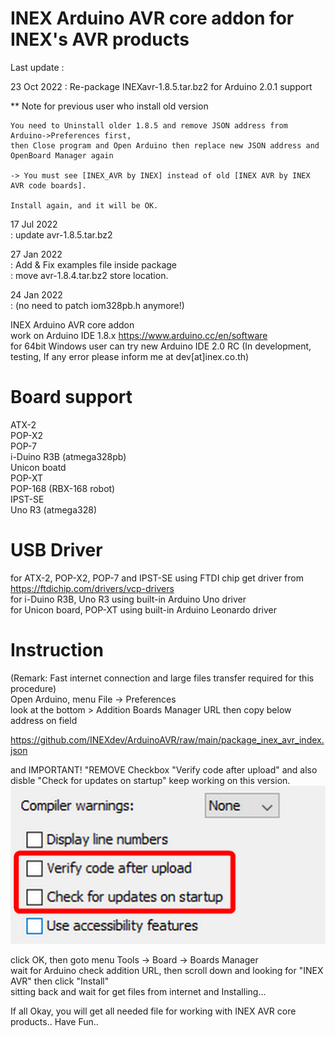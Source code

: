 # INEX Arduino AVR core addon for INEX's AVR products

Last update :

23 Oct 2022
 : Re-package INEXavr-1.8.5.tar.bz2 for Arduino 2.0.1 support
 
 ** Note for previous user who install old version
 
    You need to Uninstall older 1.8.5 and remove JSON address from Arduino->Preferences first,
    then Close program and Open Arduino then replace new JSON address and OpenBoard Manager again
    
    -> You must see [INEX_AVR by INEX] instead of old [INEX AVR by INEX AVR code boards].
    
    Install again, and it will be OK.
    

17 Jul 2022  
 : update avr-1.8.5.tar.bz2

27 Jan 2022  
 : Add & Fix examples file inside package  
 : move avr-1.8.4.tar.bz2 store location.  

24 Jan 2022  
 : (no need to patch iom328pb.h anymore!)  

INEX Arduino AVR core addon  
work on Arduino IDE 1.8.x https://www.arduino.cc/en/software  
for 64bit Windows user can try new Arduino IDE 2.0 RC
(In development, testing, If any error please inform me at dev[at]inex.co.th)  

# Board support
ATX-2  
POP-X2  
POP-7  
i-Duino R3B (atmega328pb)  
Unicon boatd  
POP-XT  
POP-168 (RBX-168 robot)  
IPST-SE  
Uno R3 (atmega328)  

# USB Driver
for ATX-2, POP-X2, POP-7 and IPST-SE using FTDI chip get driver from https://ftdichip.com/drivers/vcp-drivers  
for i-Duino R3B, Uno R3 using built-in Arduino Uno driver  
for Unicon board, POP-XT using built-in Arduino Leonardo driver

# Instruction
(Remark: Fast internet connection and large files transfer required for this procedure)  
Open Arduino, menu File -> Preferences  
look at the bottom > Addition Boards Manager URL then copy below address on field  

https://github.com/INEXdev/ArduinoAVR/raw/main/package_inex_avr_index.json  

and IMPORTANT! "REMOVE Checkbox "Verify code after upload"
and also disble "Check for updates on startup" keep working on this version.
![alt text](https://github.com/INEXdev/ArduinoAVR/raw/main/EditPreference.png)

click OK, then goto menu Tools -> Board -> Boards Manager  
wait for Arduino check addition URL, then scroll down and looking for "INEX AVR" then click "Install"  
sitting back and wait for get files from internet and Installing...  

If all Okay, you will get all needed file for working with INEX AVR core products.. Have Fun..  

